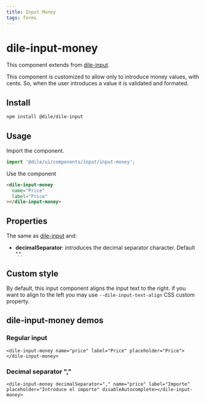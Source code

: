 ```yaml
---
title: Input Money
tags: forms
---
```


# dile-input-money

This component extends from [dile-input](/components/dile-input).

This component is customized to allow only to introduce money values, with cents. So, when the user introduces a value it is validated and formated.

## Install

```bash
npm install @dile/dile-input
```

## Usage

Import the component.

```javascript
import '@dile/ui/components/input/input-money';
```

Use the component

```html
<dile-input-money
  name="Price"
  label="Price"
></dile-input-money>
```

## Properties

The same as [dile-input](/components/dile-input) and:

- **decimalSeparator**: introduces the decimal separator character. Default ".".

## Custom style

By default, this input component aligns the input text to the right. if you want to align to the left you may use ```--dile-input-text-align``` CSS custom property.

## dile-input-money demos

### Regular input

```html:preview
<dile-input-money name="price" label="Price" placeholder="Price"></dile-input-money>
```

### Decimal separator ","

```html:preview
<dile-input-money decimalSeparator="," name="price" label="Importe" placeholder="Introduce el importe" disableAutocomplete></dile-input-money>
```